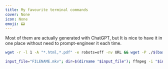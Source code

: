```yaml
---
title: My favourite terminal commands
cover: None
icon: None
emoji: 📟
---
```


Most of them are actually generated with ChatGPT, but It is nice to have it in one place without need to prompt-engineer it each time.

```bash
wget -r -l 1 -A "*.html,*.pdf" -e robots=off -nv URL && wget -P ./$(basename $(dirname URL)) $(wget -qO- URL | grep -o 'https://www.dropbox.com/s/[a-zA-Z0-9_/-]*\.pdf' | sed 's/\?dl=0$//')
```

```bash
input_file="FILENAME.mkv"; dir=$(dirname "$input_file"); ffmpeg -i "$input_file" -ss 00:01:12 -to 00:54:13 -map 0 -c copy "$dir/part1.mkv" && ffmpeg -i "$input_file" -ss 01:02:19 -to 02:01:29 -map 0 -c copy "$dir/part2.mkv" && printf "file '$dir/part1.mkv'\nfile '$dir/part2.mkv'\n" > "$dir/concat_list.txt" && ffmpeg -f concat -safe 0 -i "$dir/concat_list.txt" -map 0 -c copy "$dir/FILENAME.mp4" && rm "$dir/part1.mkv" "$dir/part2.mkv" "$dir/concat_list.txt"
```
